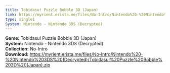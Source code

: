 ```yaml
---
title: Tobidasu! Puzzle Bobble 3D (Japan)
link: https://myrient.erista.me/files/No-Intro/Nintendo%20-%20Nintendo%203DS%20(Decrypted)/Tobidasu!%20Puzzle%20Bobble%203D%20(Japan).zip
type: single1
System: Nintendo - Nintendo 3DS (Decrypted)
---
```

<b>Game:</b> Tobidasu! Puzzle Bobble 3D (Japan)<br>
<b>System:</b> Nintendo - Nintendo 3DS (Decrypted)<br>
<b>Collection:</b> No-Intro<br>
<b>Download:</b> https://myrient.erista.me/files/No-Intro/Nintendo%20-%20Nintendo%203DS%20(Decrypted)/Tobidasu!%20Puzzle%20Bobble%203D%20(Japan).zip